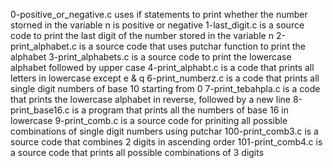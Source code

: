 0-positive_or_negative.c uses if statements to print whether the number storned in the variable n is positive or negative
1-last_digit.c is a source code to print the last digit of the number stored in the variable n
2-print_alphabet.c is a source code that uses putchar function to print the alphabet
3-print_alphabets.c is a source code to print the lowercase alphabet followed by upper case
4-print_alphabt.c is a code that prints all letters in lowercase except e & q
6-print_numberz.c is a code that prints all single digit numbers of base 10 starting from 0
7-print_tebahpla.c is a code that prints the lowercase alphabet in reverse, followed by a new line
8-print_base16.c is a program that prints all the numbers of base 16 in lowercase
9-print_comb.c is a source code for priniting all possible combinations of single digit numbers using putchar
100-print_comb3.c is a source code that combines 2 digits in ascending order
101-print_comb4.c is a source code that prints all possible combinations of 3 digits
